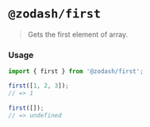 # `@zodash/first`

> Gets the first element of array.

### Usage

```js
import { first } from '@zodash/first';

first([1, 2, 3]);
// => 1
 
first([]);
// => undefined
```
